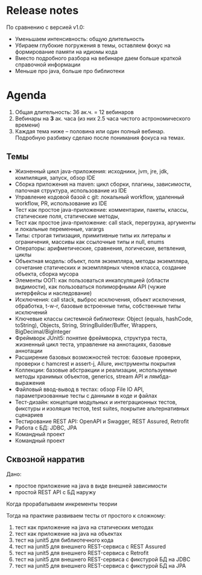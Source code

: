 Release notes
=============
По сравнению с версией v1.0:
- Уменьшаем интенсивность: общую длительность
- Убираем глубокие погружения в темы, оставляем фокус на формирование памяти на идиомы кода 
- Вместо подробного разбора на вебинаре даем больше краткой справочной информации
- Меньше про java, больше про библиотеки

Agenda
======
1. Общая длительность: 36 ак.ч. = 12 вебинаров
1. Вебинары на **3** ак. часа (из них 2.5 часа чистого астрономического времени)
1. Каждая тема ниже – половина или один полный вебинар. Подробную разбивку сделаю после понимания фокуса на темах.  

Темы
----
- Жизненный цикл java-приложения: исходники, jvm, jre, jdk, компиляция, запуск, обзор IDE
- Сборка приложения на maven: цикл сборки, плагины, зависимости, папочная структура, использование из IDE
- Управление кодовой базой с git: локальный workflow, удаленный workflow, PR, использование из IDE
- Тест как простое java-приложение: комментарии, пакеты, классы, статические поля, статические методы,
- Тест как простое java-приложение: call stack, перегрузка, аргументы и локальные переменные, varargs 
- Типы: строгая типизация, примитивные типы их литералы и ограничения, массивы как ссылочные типы и null, enums
- Операторы: арифметические, сравнения, логические, ветвления, циклы
- Объектная модель: объект, поля экземпляра, методы экземпляра, сочетание статических и экземплярных членов класса, создание объекта, сборка мусора
- Элементы ООП: как пользоваться инкапсуляцией (области видимости), как пользоваться полиморфными API (чужие интерфейсы и наследование)
- Исключения: call stack, выброс исключения, объект исключения, обработка, t-w-r, базовые встроенные типы, собственные типы исключений 
- Ключевые классы системной библиотеки: Object (equals, hashCode, toString), Objects, String, StringBuilder/Buffer, Wrappers, BigDecimal/BigInteger
- Фреймворк JUnit5: понятие фреймворка, структура теста, жизненный цикл теста, управление на аннотациях, базовые аннотации 
- Расширение базовых возможностей тестов: базовые проверки, проверки с hamcrest и assert-j, Allure, инструменты покрытия
- Коллекции: базовые абстракции и реализации, используемые методы хранимых объектов, generics, stream API и лямбда-выражения
- Файловый ввод-вывод в тестах: обзор File IO API, параметризованные тесты с данными в коде и файлах
- Тест-дизайн: концепция модульных и интеграционных тестов, фикстуры и изоляция тестов, test suites, покрытие альтернативных сценариев
- Тестирование REST API: OpenAPI и Swagger, REST Assured, Retrofit
- Работа с БД: JDBC, JPA
- Командный проект
- Командный проект

Сквозной нарратив
-----------------
Дано: 
- простое приложение на java в виде внешней зависимости
- простой REST API с БД наружу

Когда прорабатываем инкременты теории

Тогда на практике развиваем тесты от простого к сложному:
1. тест как приложение на java на статических методах
1. тест как приложение на java на объектах
1. тест на junit5 для библиотечного кода
1. тест на junit5 для внешнего REST-сервиса с REST Assured
1. тест на junit5 для внешнего REST-сервиса с Retrofit
1. тест на junit5 для внешнего REST-сервиса с фикстурой БД на JDBC
1. тест на junit5 для внешнего REST-сервиса с фикстурой БД на JPA
